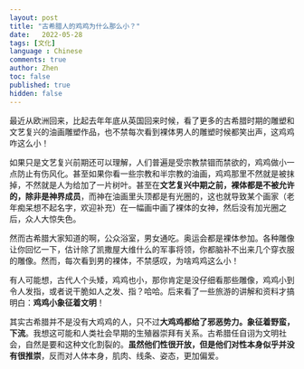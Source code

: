 ```yaml
---
layout: post
title: "古希腊人的鸡鸡为什么那么小？"
date:   2022-05-28
tags: [文化]
language : Chinese
comments: true
author: Zhen
toc: false
published: true
hidden: false
---
```

最近从欧洲回来，比起去年年底从英国回来时候，看了更多的古希腊时期的雕塑和文艺复兴的油画雕塑作品，也不禁每次看到裸体男人的雕塑时候都笑出声，这鸡鸡咋这么小！

如果只是文艺复兴前期还可以理解，人们普遍是受宗教禁锢而禁欲的，鸡鸡做小一点防止有伤风化。甚至如果你看一些宗教和半宗教的油画，鸡鸡那里不然就是被抹掉，不然就是人为给加了一片树叶。甚至在**文艺复兴中期之前，裸体都是不被允许的，除非是神界成员**，而神在油画里头顶都是有光圈的，这也就导致某个画家（老年痴呆想不起名字，欢迎补充）在一幅画中画了裸体的女神，然后没有加光圈之后，众人大惊失色。

然而古希腊大家知道的啊，公众浴室，男女通吃。奥运会都是裸体参加。各种雕像让你回忆一下，估计除了凯撒屋大维什么的军事将领，你都脑补不出来几个穿衣服的雕像。然而，每次看到男的裸体，不禁感叹，为啥鸡鸡这么小！

有人可能想，古代人个头矮，鸡鸡也小，那你肯定是没仔细看那些雕像，鸡鸡小到令人发指，或者说干脆如人之发、指？哈哈。后来看了一些旅游的讲解和资料才搞明白：**鸡鸡小象征着文明**！

其实古希腊并不是没有大鸡鸡的人，只不过**大鸡鸡都给了邪恶势力。象征着野蛮，下流**。我想这可能和人类社会早期的生殖器崇拜有关系。古希腊任自诩为文明社会，自然是要和这种文化割裂的。**虽然他们性很开放，但是他们对性本身似乎并没有很推崇**，反而对人体本身，肌肉、线条、姿态，更加偏爱。
<!--stackedit_data:
eyJoaXN0b3J5IjpbMTk5MTEzNDM4LC0xODg0NjQwMTg3LC0xMD
g5Nzg1NzQ1XX0=
-->